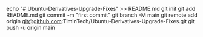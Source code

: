 echo "# Ubuntu-Derivatives-Upgrade-Fixes" >> README.md
git init
git add README.md
git commit -m "first commit"
git branch -M main
git remote add origin git@github.com:TimInTech/Ubuntu-Derivatives-Upgrade-Fixes.git
git push -u origin main
